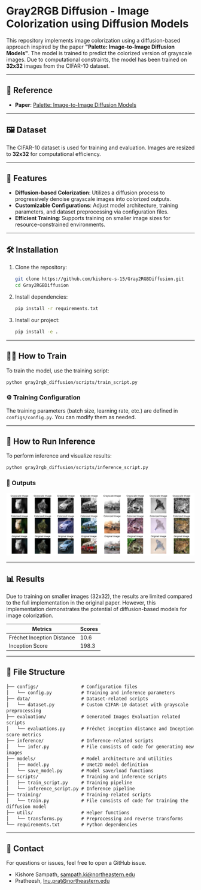 # Gray2RGB Diffusion - Image Colorization using Diffusion Models

This repository implements image colorization using a diffusion-based approach inspired by the paper **"Palette:
Image-to-Image Diffusion Models"**. The model is trained to predict the colorized version of grayscale images. Due to
computational constraints, the model has been trained on **32x32** images from the CIFAR-10 dataset.

---

## 📜 Reference

- **Paper**: [Palette: Image-to-Image Diffusion Models](https://arxiv.org/abs/2111.05826)

---

## 🖼️ Dataset

The CIFAR-10 dataset is used for training and evaluation. Images are resized to **32x32** for computational efficiency.

---

## 🚀 Features

- **Diffusion-based Colorization**: Utilizes a diffusion process to progressively denoise grayscale images into
  colorized outputs.
- **Customizable Configurations**: Adjust model architecture, training parameters, and dataset preprocessing via
  configuration files.
- **Efficient Training**: Supports training on smaller image sizes for resource-constrained environments.

---

## 🛠️ Installation

1. Clone the repository:
   ```bash
   git clone https://github.com/kishore-s-15/Gray2RGBDiffusion.git
   cd Gray2RGBDiffusion
   ```

2. Install dependencies:
   ```bash
   pip install -r requirements.txt
   ```

3. Install our project:
   ```bash
   pip install -e .
   ```

---

## 🏋️‍♂️ How to Train

To train the model, use the training script:
```bash
python gray2rgb_diffusion/scripts/train_script.py
```

### ⚙️ Training Configuration

The training parameters (batch size, learning rate, etc.) are defined in `configs/config.py`. You can modify them as
needed.

---

## 🧪 How to Run Inference

To perform inference and visualize results:

```bash
python gray2rgb_diffusion/scripts/inference_script.py
```

### 🧹 Outputs

![Colorization.png](gray2rgb_diffusion/imgs/colorization.png)

---

## 📊 Results

Due to training on smaller images (32x32), the results are limited compared to the full implementation in the original
paper. However, this implementation demonstrates the potential of diffusion-based models for image colorization.

| Metrics                     | Scores |
|-----------------------------|--------|
| Fréchet Inception Distance  | 10.6   |
| Inception Score            | 198.3  |

---

## 📂 File Structure

```plaintext
├── configs/                # Configuration files
│   └── config.py           # Training and inference parameters
├── data/                   # Dataset-related scripts
│   └── dataset.py          # Custom CIFAR-10 dataset with grayscale preprocessing
├── evaluation/             # Generated Images Evaluation related scripts
│   └── evaluations.py      # Fréchet inception distance and Inception score metrics
├── inference/              # Inference-related scripts
│   └── infer.py            # File consists of code for generating new images
├── models/                 # Model architecture and utilities
│   ├── model.py            # UNet2D model definition
│   └── save_model.py       # Model save/load functions
├── scripts/                # Training and inference scripts
│   ├── train_script.py     # Training pipeline
│   └── inference_script.py # Inference pipeline
├── training/               # Training-related scripts
│   └── train.py            # File consists of code for training the diffusion model
├── utils/                  # Helper functions
│   └── transforms.py       # Preprocessing and reverse transforms
└── requirements.txt        # Python dependencies
```

---

## 📧 Contact

For questions or issues, feel free to open a GitHub issue.

- Kishore Sampath, sampath.ki@northeastern.edu
- Pratheesh, lnu.prat@northeastern.edu
